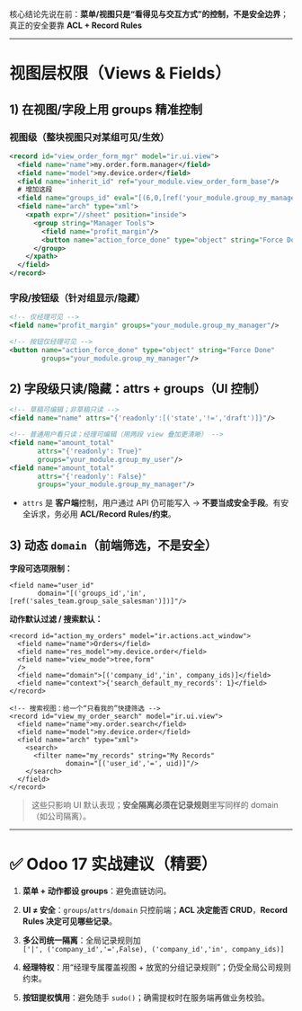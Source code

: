 核心结论先说在前：**菜单/视图只是“看得见与交互方式”的控制，不是安全边界**；真正的安全要靠 **ACL + Record Rules**



---

# 视图层权限（Views & Fields）

## 1) 在视图/字段上用 groups 精准控制

### 视图级（整块视图只对某组可见/生效）

```xml
<record id="view_order_form_mgr" model="ir.ui.view">
  <field name="name">my.order.form.manager</field>
  <field name="model">my.device.order</field>
  <field name="inherit_id" ref="your_module.view_order_form_base"/>
  # 增加这段
  <field name="groups_id" eval="[(6,0,[ref('your_module.group_my_manager')])]"/> 
  <field name="arch" type="xml">
    <xpath expr="//sheet" position="inside">
      <group string="Manager Tools">
        <field name="profit_margin"/>
        <button name="action_force_done" type="object" string="Force Done"/>
      </group>
    </xpath>
  </field>
</record>

```


### 字段/按钮级（针对组显示/隐藏）
```xml
<!-- 仅经理可见 -->
<field name="profit_margin" groups="your_module.group_my_manager"/>

<!-- 按钮仅经理可见 -->
<button name="action_force_done" type="object" string="Force Done"
        groups="your_module.group_my_manager"/>

```


## 2) 字段级只读/隐藏：attrs + groups（UI 控制）
```xml
<!-- 草稿可编辑；非草稿只读 -->
<field name="name" attrs="{'readonly':[('state','!=','draft')]}"/>

<!-- 普通用户看只读；经理可编辑（用两段 view 叠加更清晰） -->
<field name="amount_total"
       attrs="{'readonly': True}"
       groups="your_module.group_my_user"/>
<field name="amount_total"
       attrs="{'readonly': False}"
       groups="your_module.group_my_manager"/>

```

- `attrs` 是 **客户端**控制，用户通过 API 仍可能写入 → **不要当成安全手段**。有安全诉求，务必用 **ACL/Record Rules/约束**。
    

## 3) 动态 `domain`（前端筛选，不是安全）

**字段可选项限制：**

```
<field name="user_id"
       domain="[('groups_id','in',[ref('sales_team.group_sale_salesman')])]"/>

```

**动作默认过滤 / 搜索默认：**
```
<record id="action_my_orders" model="ir.actions.act_window">
  <field name="name">Orders</field>
  <field name="res_model">my.device.order</field>
  <field name="view_mode">tree,form"
  />
  <field name="domain">[('company_id','in', company_ids)]</field>
  <field name="context">{'search_default_my_records': 1}</field>
</record>

<!-- 搜索视图：给一个“只看我的”快捷筛选 -->
<record id="view_my_order_search" model="ir.ui.view">
  <field name="name">my.order.search</field>
  <field name="model">my.device.order</field>
  <field name="arch" type="xml">
    <search>
      <filter name="my_records" string="My Records"
              domain="[('user_id','=', uid)]"/>
    </search>
  </field>
</record>

```


> 这些只影响 UI 默认表现；**安全隔离必须在记录规则**里写同样的 domain（如公司隔离）。

---

# ✅ Odoo 17 实战建议（精要）

1. **菜单 + 动作都设 groups**：避免直链访问。
    
2. **UI ≠ 安全**：`groups`/`attrs`/`domain` 只控前端；**ACL 决定能否 CRUD**，**Record Rules 决定可见哪些记录**。
    
3. **多公司统一隔离**：全局记录规则加  
    `['|', ('company_id','=',False), ('company_id','in', company_ids)]`
    
4. **经理特权**：用“经理专属覆盖视图 + 放宽的分组记录规则”；仍受全局公司规则约束。
    
5. **按钮提权慎用**：避免随手 `sudo()`；确需提权时在服务端再做业务校验。